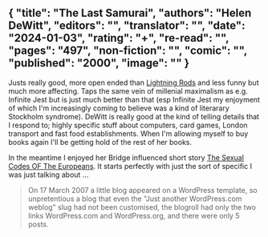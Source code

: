 {
 "title": "The Last Samurai",
 "authors": "Helen DeWitt",
 "editors": "",
 "translator": "",
 "date": "2024-01-03",
 "rating": "+",
 "re-read": "",
 "pages": "497",
 "non-fiction": "",
 "comic": "",
 "published": "2000",
 "image": ""
}
---

Justs really good, more open ended than [Lightning Rods](book-Lightning-Rods(2011)) and less funny but much more affecting. Taps the same vein of millenial maximalism as e.g. Infinite Jest but is just much better than that (esp Infinite Jest my enjoyment of which I'm increasingly coming to believe was a kind of literarary Stockholm syndrome). DeWitt is really good at the kind of telling details that I respond to; highly specific stuff about computers, card games, London transport and fast food establishments. When I'm allowing myself to buy books again I'll be getting hold of the rest of her books.

In the meantime I enjoyed her Bridge influenced short story [The Sexual Codes OF The Europeans](https://evergreenreview.com/read/sexual-codes-of-the-europeans/). It starts perfectly with just the sort of specific I was just talking about ...

>On 17 March 2007 a little blog appeared on a WordPress template, so unpretentious a blog that even the "Just another WordPress.com weblog" slug had not been customised, the blogroll had only the two links WordPress.com and WordPress.org, and there were only 5 posts.
